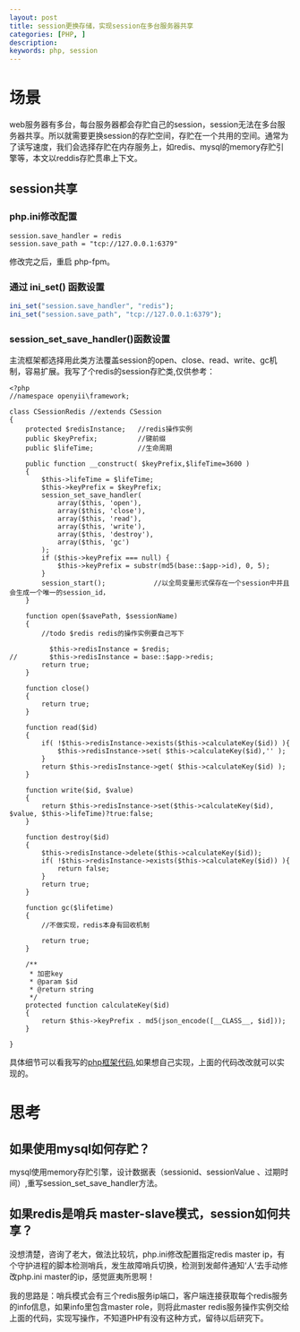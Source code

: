 ```yaml
---
layout: post
title: session更换存储，实现session在多台服务器共享
categories: [PHP, ]
description:
keywords: php, session
---
```


# 场景
web服务器有多台，每台服务器都会存贮自己的session，session无法在多台服务器共享。所以就需要更换session的存贮空间，存贮在一个共用的空间。通常为了读写速度，我们会选择存贮在内存服务上，如redis、mysql的memory存贮引擎等，本文以reddis存贮贯串上下文。

## session共享
### php.ini修改配置
```
session.save_handler = redis
session.save_path = "tcp://127.0.0.1:6379"
```
修改完之后，重启 php-fpm。
### 通过 ini_set() 函数设置
```php
ini_set("session.save_handler", "redis");
ini_set("session.save_path", "tcp://127.0.0.1:6379");
```
### session_set_save_handler()函数设置
主流框架都选择用此类方法覆盖session的open、close、read、write、gc机制，容易扩展。我写了个redis的session存贮类,仅供参考：
```
<?php
//namespace openyii\framework;

class CSessionRedis //extends CSession
{
    protected $redisInstance;   //redis操作实例
    public $keyPrefix;          //键前缀
    public $lifeTime;           //生命周期

    public function __construct( $keyPrefix,$lifeTime=3600 )
    {
        $this->lifeTime = $lifeTime;
        $this->keyPrefix = $keyPrefix;
        session_set_save_handler(
            array($this, 'open'),
            array($this, 'close'),
            array($this, 'read'),
            array($this, 'write'),
            array($this, 'destroy'),
            array($this, 'gc')
        );
        if ($this->keyPrefix === null) {
            $this->keyPrefix = substr(md5(base::$app->id), 0, 5);
        }
        session_start();            //以全局变量形式保存在一个session中并且会生成一个唯一的session_id，
    }

    function open($savePath, $sessionName)
    {
        //todo $redis redis的操作实例要自己写下

          $this->redisInstance = $redis;
//        $this->redisInstance = base::$app->redis;
        return true;
    }

    function close()
    {
        return true;
    }

    function read($id)
    {
        if( !$this->redisInstance->exists($this->calculateKey($id)) ){
            $this->redisInstance->set( $this->calculateKey($id),'' );
        }
        return $this->redisInstance->get( $this->calculateKey($id) );
    }

    function write($id, $value)
    {
        return $this->redisInstance->set($this->calculateKey($id), $value, $this->lifeTime)?true:false;
    }

    function destroy($id)
    {
        $this->redisInstance->delete($this->calculateKey($id));
        if( !$this->redisInstance->exists($this->calculateKey($id)) ){
            return false;
        }
        return true;
    }

    function gc($lifetime)
    {
        //不做实现，redis本身有回收机制

        return true;
    }

    /**
     * 加密key
     * @param $id
     * @return string
     */
    protected function calculateKey($id)
    {
        return $this->keyPrefix . md5(json_encode([__CLASS__, $id]));
    }

}
```
具体细节可以看我写的[php框架代码](https://github.com/WalkingSun/openyii/blob/master/framework/CSessionRedis.php),如果想自己实现，上面的代码改改就可以实现的。

# 思考
## 如果使用mysql如何存贮？
mysql使用memory存贮引擎，设计数据表（sessionid、sessionValue 、过期时间）,重写session_set_save_handler方法。

## 如果redis是哨兵 master-slave模式，session如何共享？
没想清楚，咨询了老大，做法比较坑，php.ini修改配置指定redis master ip，有个守护进程的脚本检测哨兵，发生故障哨兵切换，检测到发邮件通知‘人’去手动修改php.ini master的ip，感觉匪夷所思啊！

我的思路是：哨兵模式会有三个redis服务ip端口，客户端连接获取每个redis服务的info信息，如果info里包含master role，则将此master redis服务操作实例交给上面的代码，实现写操作，不知道PHP有没有这种方式，留待以后研究下。